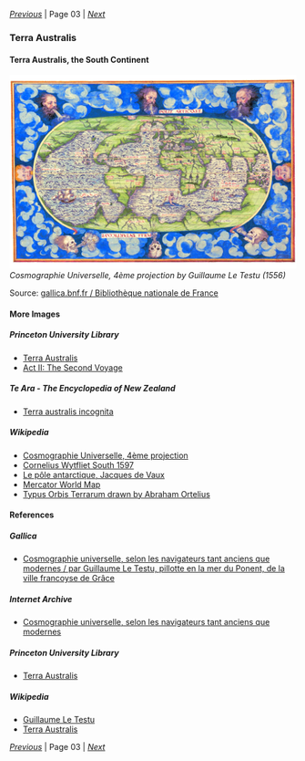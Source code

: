 *[Previous](../p02-maui/)* | Page 03 | *[Next](../p04-zealandia/)*
### Terra Australis

#### Terra Australis, the South Continent

![Cosmographie Universelle, 4ème projection](pictures/148x100-WxHmm-le-testu-cosmographie-universelle-4th-projection.jpg)
*Cosmographie Universelle, 4ème projection by Guillaume Le Testu (1556)*

Source: [gallica.bnf.fr / Bibliothèque nationale de France](https://gallica.bnf.fr/ark:/12148/btv1b8447838j/f18.item)

#### More Images

##### Princeton University Library

* [Terra Australis](https://lib-dbserver.princeton.edu/visual_materials/maps/websites/pacific/pacific-ocean/terra-australis.html)
* [Act II: The Second Voyage](https://lib-dbserver.princeton.edu/visual_materials/maps/websites/pacific/cook2/cook2.html)

##### Te Ara - The Encyclopedia of New Zealand

* [Terra australis incognita](https://teara.govt.nz/en/zoomify/1403/terra-australis-incognita)

##### Wikipedia

* [Cosmographie Universelle, 4ème projection](https://en.wikipedia.org/wiki/File:Le_Testu_1556_4th_projection.jpg)
* [Cornelius Wytfliet South 1597](https://en.wikipedia.org/wiki/File:Cornelius_Wytfliet_South_1597.jpg)
* [Le pôle antarctique, Jacques de Vaux](https://en.wikipedia.org/wiki/File:Map-533.jpg)
* [Mercator World Map](https://en.wikipedia.org/wiki/File:Mercator_World_Map.jpg)
* [Typus Orbis Terrarum drawn by Abraham Ortelius](https://en.wikipedia.org/wiki/File:Typus_Orbis_Terrarum_drawn_by_Abraham_Ortelius.jpg)

#### References

##### Gallica

* [Cosmographie universelle, selon les navigateurs tant anciens que modernes / par Guillaume Le Testu, pillotte en la mer du Ponent, de la ville francoyse de Grâce](https://gallica.bnf.fr/ark:/12148/btv1b8447838j.r=Cosmographie%20Universelle?rk=21459;2)

##### Internet Archive

* [Cosmographie universelle, selon les navigateurs tant anciens que modernes](https://archive.org/details/LeTestu1555Bnf42467457f/page/n1)

##### Princeton University Library

* [Terra Australis](https://lib-dbserver.princeton.edu/visual_materials/maps/websites/pacific/pacific-ocean/terra-australis.html)

##### Wikipedia

* [Guillaume Le Testu](https://en.wikipedia.org/wiki/Guillaume_Le_Testu)
* [Terra Australis](https://en.wikipedia.org/wiki/Terra_Australis)

*[Previous](../p02-maui/)* | Page 03 | *[Next](../p04-zealandia/)*
